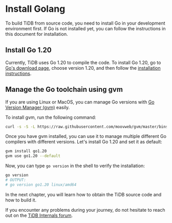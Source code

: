 # Install Golang

To build TiDB from source code, you need to install Go in your development environment first. If Go is not installed yet, you can follow the instructions in this document for installation.

## Install Go 1.20

Currently, TiDB uses Go 1.20 to compile the code. To install Go 1.20, go to [Go's download page](https://golang.org/dl/), choose version 1.20, and then follow the [installation instructions](https://golang.org/doc/install).

## Manage the Go toolchain using gvm

If you are using Linux or MacOS, you can manage Go versions with [Go Version Manager (gvm)](https://github.com/moovweb/gvm) easily.

To install gvm, run the following command:

```bash
curl -s -S -L https://raw.githubusercontent.com/moovweb/gvm/master/binscripts/gvm-installer | sh
```

Once you have gvm installed, you can use it to manage multiple different Go compilers with different versions. Let's install Go 1.20 and set it as default:

```bash
gvm install go1.20
gvm use go1.20 --default
```

Now, you can type `go version` in the shell to verify the installation:

```bash
go version
# OUTPUT:
# go version go1.20 linux/amd64
```

In the next chapter, you will learn how to obtain the TiDB source code and how to build it.

If you encounter any problems during your journey, do not hesitate to reach out on the [TiDB Internals forum](https://internals.tidb.io/).
